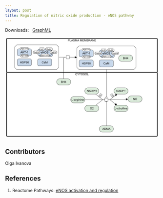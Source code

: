 ```yaml
---
layout: post
title: Regulation of nitric oxide production - eNOS pathway
---
```


Downloads: &nbsp; 
[GraphML](../downloads/F008-enos.graphml) &nbsp;
<p align="middle"><a href="/inos/"><img id="image" src="/downloads/F008-enos.png" width="600"/></a></p>

## Contributors 

Olga Ivanova  

## References

1. Reactome Pathways: [eNOS activation and regulation](https://reactome.org/PathwayBrowser/#/R-HSA-202131&SEL=R-HSA-203765&PATH=R-HSA-1430728)

